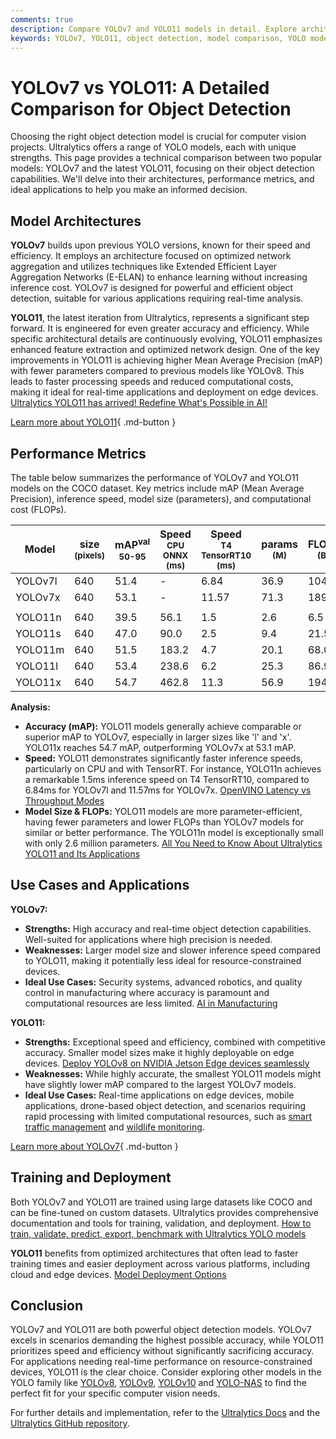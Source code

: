 ```yaml
---
comments: true
description: Compare YOLOv7 and YOLO11 models in detail. Explore architectures, metrics, and applications to choose the best object detection solution.
keywords: YOLOv7, YOLO11, object detection, model comparison, YOLO models, Ultralytics, computer vision, AI, deep learning, real-time detection
---
```


# YOLOv7 vs YOLO11: A Detailed Comparison for Object Detection

Choosing the right object detection model is crucial for computer vision projects. Ultralytics offers a range of YOLO models, each with unique strengths. This page provides a technical comparison between two popular models: YOLOv7 and the latest YOLO11, focusing on their object detection capabilities. We'll delve into their architectures, performance metrics, and ideal applications to help you make an informed decision.

<script async src="https://cdn.jsdelivr.net/npm/chart.js@3.9.1/dist/chart.min.js"></script>
<script defer src="../../javascript/benchmark.js"></script>

<canvas id="modelComparisonChart" width="1024" height="400" active-models='["YOLOv7", "YOLO11"]'></canvas>

## Model Architectures

**YOLOv7** builds upon previous YOLO versions, known for their speed and efficiency. It employs an architecture focused on optimized network aggregation and utilizes techniques like Extended Efficient Layer Aggregation Networks (E-ELAN) to enhance learning without increasing inference cost. YOLOv7 is designed for powerful and efficient object detection, suitable for various applications requiring real-time analysis.

**YOLO11**, the latest iteration from Ultralytics, represents a significant step forward. It is engineered for even greater accuracy and efficiency. While specific architectural details are continuously evolving, YOLO11 emphasizes enhanced feature extraction and optimized network design. One of the key improvements in YOLO11 is achieving higher Mean Average Precision (mAP) with fewer parameters compared to previous models like YOLOv8. This leads to faster processing speeds and reduced computational costs, making it ideal for real-time applications and deployment on edge devices. [Ultralytics YOLO11 has arrived! Redefine What's Possible in AI!](https://www.ultralytics.com/blog/ultralytics-yolo11-has-arrived-redefine-whats-possible-in-ai)

[Learn more about YOLO11](https://docs.ultralytics.com/models/yolo11/){ .md-button }

## Performance Metrics

The table below summarizes the performance of YOLOv7 and YOLO11 models on the COCO dataset. Key metrics include mAP (Mean Average Precision), inference speed, model size (parameters), and computational cost (FLOPs).

| Model   | size<br><sup>(pixels) | mAP<sup>val<br>50-95 | Speed<br><sup>CPU ONNX<br>(ms) | Speed<br><sup>T4 TensorRT10<br>(ms) | params<br><sup>(M) | FLOPs<br><sup>(B) |
| ------- | --------------------- | -------------------- | ------------------------------ | ----------------------------------- | ------------------ | ----------------- |
| YOLOv7l | 640                   | 51.4                 | -                              | 6.84                                | 36.9               | 104.7             |
| YOLOv7x | 640                   | 53.1                 | -                              | 11.57                               | 71.3               | 189.9             |
|         |                       |                      |                                |                                     |                    |                   |
| YOLO11n | 640                   | 39.5                 | 56.1                           | 1.5                                 | 2.6                | 6.5               |
| YOLO11s | 640                   | 47.0                 | 90.0                           | 2.5                                 | 9.4                | 21.5              |
| YOLO11m | 640                   | 51.5                 | 183.2                          | 4.7                                 | 20.1               | 68.0              |
| YOLO11l | 640                   | 53.4                 | 238.6                          | 6.2                                 | 25.3               | 86.9              |
| YOLO11x | 640                   | 54.7                 | 462.8                          | 11.3                                | 56.9               | 194.9             |

**Analysis:**

- **Accuracy (mAP):** YOLO11 models generally achieve comparable or superior mAP to YOLOv7, especially in larger sizes like 'l' and 'x'. YOLO11x reaches 54.7 mAP, outperforming YOLOv7x at 53.1 mAP.
- **Speed:** YOLO11 demonstrates significantly faster inference speeds, particularly on CPU and with TensorRT. For instance, YOLO11n achieves a remarkable 1.5ms inference speed on T4 TensorRT10, compared to 6.84ms for YOLOv7l and 11.57ms for YOLOv7x. [OpenVINO Latency vs Throughput Modes](https://docs.ultralytics.com/guides/optimizing-openvino-latency-vs-throughput-modes/)
- **Model Size & FLOPs:** YOLO11 models are more parameter-efficient, having fewer parameters and lower FLOPs than YOLOv7 models for similar or better performance. The YOLO11n model is exceptionally small with only 2.6 million parameters. [All You Need to Know About Ultralytics YOLO11 and Its Applications](https://www.ultralytics.com/blog/all-you-need-to-know-about-ultralytics-yolo11-and-its-applications)

## Use Cases and Applications

**YOLOv7:**

- **Strengths:** High accuracy and real-time object detection capabilities. Well-suited for applications where high precision is needed.
- **Weaknesses:** Larger model size and slower inference speed compared to YOLO11, making it potentially less ideal for resource-constrained devices.
- **Ideal Use Cases:** Security systems, advanced robotics, and quality control in manufacturing where accuracy is paramount and computational resources are less limited. [AI in Manufacturing](https://www.ultralytics.com/solutions/ai-in-manufacturing)

**YOLO11:**

- **Strengths:** Exceptional speed and efficiency, combined with competitive accuracy. Smaller model sizes make it highly deployable on edge devices. [Deploy YOLOv8 on NVIDIA Jetson Edge devices seamlessly](https://www.ultralytics.com/event/deploy-yolov8-on-nvidia-jetson-edge-device)
- **Weaknesses:** While highly accurate, the smallest YOLO11 models might have slightly lower mAP compared to the largest YOLOv7 models.
- **Ideal Use Cases:** Real-time applications on edge devices, mobile applications, drone-based object detection, and scenarios requiring rapid processing with limited computational resources, such as [smart traffic management](https://www.ultralytics.com/customers/alyces-smart-traffic-solutions-leverage-ultralytics-yolo-models) and [wildlife monitoring](https://www.ultralytics.com/blog/yolovme-colony-counting-smear-evaluation-and-wildlife-detection).

[Learn more about YOLOv7](https://docs.ultralytics.com/models/yolov7/){ .md-button }

## Training and Deployment

Both YOLOv7 and YOLO11 are trained using large datasets like COCO and can be fine-tuned on custom datasets. Ultralytics provides comprehensive documentation and tools for training, validation, and deployment. [How to train, validate, predict, export, benchmark with Ultralytics YOLO models](https://www.ultralytics.com/blog/how-to-train-validate-predict-export-benchmark-with-ultralytics-yolo-models)

**YOLO11** benefits from optimized architectures that often lead to faster training times and easier deployment across various platforms, including cloud and edge devices. [Model Deployment Options](https://docs.ultralytics.com/guides/model-deployment-options/)

## Conclusion

YOLOv7 and YOLO11 are both powerful object detection models. YOLOv7 excels in scenarios demanding the highest possible accuracy, while YOLO11 prioritizes speed and efficiency without significantly sacrificing accuracy. For applications needing real-time performance on resource-constrained devices, YOLO11 is the clear choice. Consider exploring other models in the YOLO family like [YOLOv8](https://docs.ultralytics.com/models/yolov8/), [YOLOv9](https://docs.ultralytics.com/models/yolov9/), [YOLOv10](https://docs.ultralytics.com/models/yolov10/) and [YOLO-NAS](https://docs.ultralytics.com/models/yolo-nas/) to find the perfect fit for your specific computer vision needs.

For further details and implementation, refer to the [Ultralytics Docs](https://docs.ultralytics.com/guides/) and the [Ultralytics GitHub repository](https://github.com/ultralytics/ultralytics).